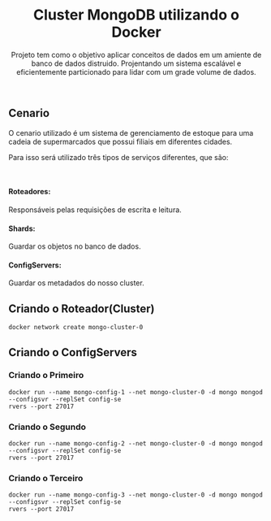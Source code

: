 <h1 align="center">Cluster MongoDB utilizando o Docker</h1>
<p align="center">Projeto tem como o objetivo aplicar conceitos de dados em um amiente de banco de dados distruido. Projentando um sistema escalável e eficientemente particionado para lidar com um grade volume de dados.</p>
</br>

<h2>Cenario</h2>
<p>O cenario utilizado é um sistema de gerenciamento de estoque para uma cadeia de supermarcados que possui filiais em diferentes cidades.</p>
<p>Para isso será utilizado três tipos de serviços diferentes, que são:</p>
</br>

<h4>Roteadores:</h4><p>Responsáveis pelas requisições de escrita e leitura.</p>
<h4>Shards:</h4><p>Guardar os objetos no banco de dados.</p>
<h4>ConfigServers:</h4><p>Guardar os metadados do nosso cluster.</p>



<h2>Criando o Roteador(Cluster)</h2>

```shell
docker network create mongo-cluster-0
```
<h2>Criando o ConfigServers</h2>
<h3>Criando o Primeiro </h3>

```shell
docker run --name mongo-config-1 --net mongo-cluster-0 -d mongo mongod --configsvr --replSet config-se
rvers --port 27017
```

<h3>Criando o Segundo</h3>

```shell
docker run --name mongo-config-2 --net mongo-cluster-0 -d mongo mongod --configsvr --replSet config-se
rvers --port 27017
```

<h3>Criando o Terceiro</h3>

```shell
docker run --name mongo-config-3 --net mongo-cluster-0 -d mongo mongod --configsvr --replSet config-se
rvers --port 27017
```
